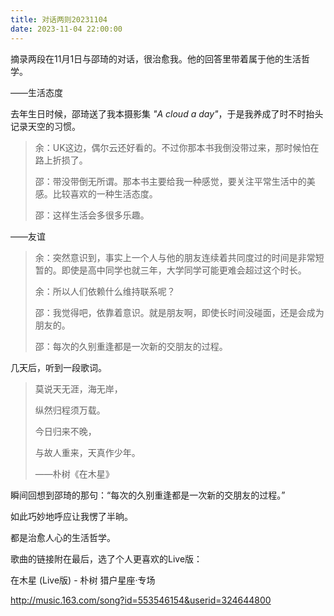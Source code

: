 ```yaml
---
title: 对话两则20231104
date: 2023-11-04 22:00:00
---
```


摘录两段在11月1日与邵琦的对话，很治愈我。他的回答里带着属于他的生活哲学。



——生活态度

去年生日时候，邵琦送了我本摄影集 *"A cloud a day"*，于是我养成了时不时抬头记录天空的习惯。

> 余：UK这边，偶尔云还好看的。不过你那本书我倒没带过来，那时候怕在路上折损了。
>
> 邵：带没带倒无所谓。那本书主要给我一种感觉，要关注平常生活中的美感。比较喜欢的一种生活态度。
>
> 邵：这样生活会多很多乐趣。



——友谊

>余：突然意识到，事实上一个人与他的朋友连续着共同度过的时间是非常短暂的。即使是高中同学也就三年，大学同学可能更难会超过这个时长。
>
>余：所以人们依赖什么维持联系呢？
>
>邵：我觉得吧，依靠着意识。就是朋友啊，即使长时间没碰面，还是会成为朋友的。
>
>邵：每次的久别重逢都是一次新的交朋友的过程。



几天后，听到一段歌词。

> 莫说天无涯，海无岸，
>
> 纵然归程须万载。
>
> 今日归来不晚，
>
> 与故人重来，天真作少年。
>
> ——朴树《在木星》

瞬间回想到邵琦的那句：“每次的久别重逢都是一次新的交朋友的过程。”

如此巧妙地呼应让我愣了半晌。

都是治愈人心的生活哲学。



歌曲的链接附在最后，选了个人更喜欢的Live版：

在木星 (Live版) - 朴树 猎户星座·专场

http://music.163.com/song?id=553546154&userid=324644800

